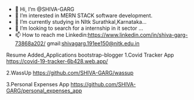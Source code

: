- 👋 Hi, I’m @SHIVA-GARG
- 👀 I’m interested in MERN STACK software development.
- 🌱 I’m currently studying in NItk Surathkal,Karnataka...
- 💞️ I’m looking to search for a internship in it sector ...
- 📫 How to reach me 
    Linkedin:https://www.linkedin.com/in/shiva-garg-73868a202/
    gmail:shivagarg.191ee150@nitk.edu.in

Resume Added_Applications
bootstrap-blogger
1.Covid Tracker App https://covid-19-tracker-6b428.web.app/

2.WassUp https://github.com/SHIVA-GARG/wassup

3.Personal Expenses App https://github.com/SHIVA-GARG/personal_expenses_app
<!---
SHIVA-GARG/SHIVA-GARG is a ✨ special ✨ repository because its `README.md` (this file) appears on your GitHub profile.
You can click the Preview link to take a look at your changes.
--->
